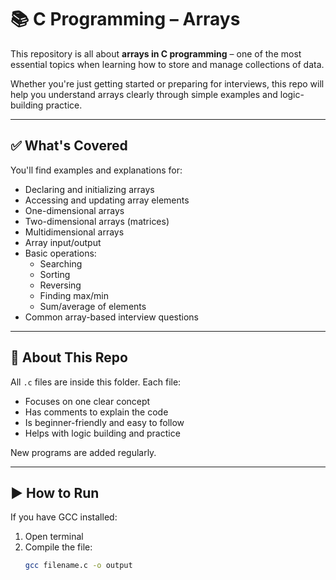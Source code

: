 # 📚 C Programming – Arrays

This repository is all about **arrays in C programming** – one of the most essential topics when learning how to store and manage collections of data.

Whether you're just getting started or preparing for interviews, this repo will help you understand arrays clearly through simple examples and logic-building practice.

---

## ✅ What's Covered

You'll find examples and explanations for:

- Declaring and initializing arrays  
- Accessing and updating array elements  
- One-dimensional arrays  
- Two-dimensional arrays (matrices)  
- Multidimensional arrays  
- Array input/output  
- Basic operations:
  - Searching
  - Sorting
  - Reversing
  - Finding max/min
  - Sum/average of elements  
- Common array-based interview questions

---

## 📁 About This Repo

All `.c` files are inside this folder. Each file:

- Focuses on one clear concept  
- Has comments to explain the code  
- Is beginner-friendly and easy to follow  
- Helps with logic building and practice

New programs are added regularly.

---

## ▶️ How to Run

If you have GCC installed:

1. Open terminal  
2. Compile the file:
   ```bash
   gcc filename.c -o output
